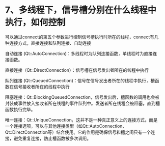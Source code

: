 # 7、多线程下，信号槽分别在什么线程中执行，如何控制

可以通过connect的第五个参数进行控制信号槽执行时所在的线程，connect有几种连接方式，直接连接和队列连接、自动连接

自动连接 (Qt::AutoConnection)：多线程时为队列连接函数，单线程时为直接连接函数。 

直接连接（Qt::DirectConnection）：信号槽在信号发出者所在的线程中执行

队列连接 (Qt::QueuedConnection)：信号在信号发出者所在的线程中执行，槽函数在信号接收者所在的线程中执行

阻塞连接：Qt::BlockingQueuedConnection，信号发出后，槽函数的调用也会被封装成事件放入接收者所在线程的事件队列中。发送者所在线程会被阻塞，直到槽函数执行完毕。

唯一连接：Qt::UniqueConnection，这并不是一种真正意义上的连接方式，而是一个连接选项，可以与其他连接类型（如Qt::AutoConnection、Qt::DirectConnection等）结合使用。它的作用是确保信号和槽之间只有一个连接，避免重复连接，防止槽函数被多次调用。

